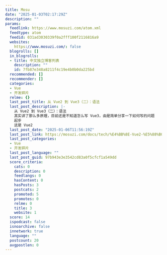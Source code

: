 ```yaml
---
title: Mosu
date: "2025-01-03T02:17:29Z"
description: ""
params:
  feedlink: https://www.mosuzi.com/atom.xml
  feedtype: atom
  feedid: 031ad3030339f0a2fff100f2116816a9
  websites:
    https://www.mosuzi.com/: false
  blogrolls: []
  in_blogrolls:
  - title: 中文独立博客列表
    description: ""
    id: 7fb87e348a8211f4c19e4b0b0da225bd
  recommended: []
  recommender: []
  categories:
  - Vue
  - 开发碎片
  relme: {}
  last_post_title: 从 Vue2 到 Vue3（二）：语法
  last_post_description: |-
    从 Vue2 到 Vue3（二）：语法
    其实讲了那么多原理，目前还是不知道怎么写 Vue3，由是简单分享一下如何写的问题
    起步
    这是 Vue2
  last_post_date: "2025-01-06T11:56:19Z"
  last_post_link: https://mosuzi.com/docs/tech/%E4%BB%8E-Vue2-%E5%88%B0-Vue3%EF%BC%88%E4%BA%8C%EF%BC%89%EF%BC%9A%E8%AF%AD%E6%B3%95/
  last_post_categories:
  - Vue
  - 开发碎片
  last_post_language: ""
  last_post_guid: 97b943e3e3542cd83a0f5cfcf1a549dd
  score_criteria:
    cats: 0
    description: 0
    feedlangs: 0
    hasContent: 0
    hasPosts: 3
    postcats: 2
    promoted: 5
    promotes: 0
    relme: 0
    title: 3
    website: 1
  score: 14
  ispodcast: false
  isnoarchive: false
  innetwork: true
  language: ""
  postcount: 20
  avgpostlen: 0
---
```

